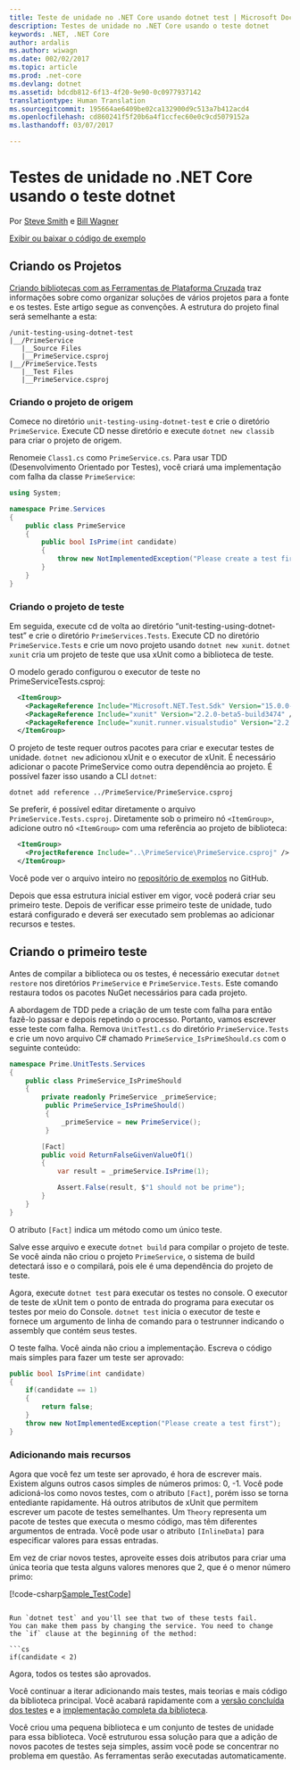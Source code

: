 ```yaml
---
title: Teste de unidade no .NET Core usando dotnet test | Microsoft Docs
description: Testes de unidade no .NET Core usando o teste dotnet
keywords: .NET, .NET Core
author: ardalis
ms.author: wiwagn
ms.date: 002/02/2017
ms.topic: article
ms.prod: .net-core
ms.devlang: dotnet
ms.assetid: bdcdb812-6f13-4f20-9e90-0c0977937142
translationtype: Human Translation
ms.sourcegitcommit: 195664ae6409be02ca132900d9c513a7b412acd4
ms.openlocfilehash: cd860241f5f20b6a4f1ccfec60e0c9cd5079152a
ms.lasthandoff: 03/07/2017

---
```


# <a name="unit-testing-in-net-core-using-dotnet-test"></a>Testes de unidade no .NET Core usando o teste dotnet

Por [Steve Smith](http://ardalis.com) e [Bill Wagner](https://github.com/BillWagner)

[Exibir ou baixar o código de exemplo](https://github.com/dotnet/docs/tree/master/samples/core/getting-started/unit-testing-using-dotnet-test)

## <a name="creating-the-projects"></a>Criando os Projetos

[Criando bibliotecas com as Ferramentas de Plataforma Cruzada](../tutorials/libraries.md) traz informações sobre como organizar soluções de vários projetos para a fonte e os testes. Este artigo segue as convenções. A estrutura do projeto final será semelhante a esta:

```
/unit-testing-using-dotnet-test
|__/PrimeService
   |__Source Files
   |__PrimeService.csproj
|__/PrimeService.Tests
   |__Test Files
   |__PrimeService.csproj
```

### <a name="creating-the-source-project"></a>Criando o projeto de origem

Comece no diretório `unit-testing-using-dotnet-test` e crie o diretório `PrimeService`.
Execute CD nesse diretório e execute `dotnet new classib` para criar o projeto de origem.


Renomeie `Class1.cs` como `PrimeService.cs`. Para usar TDD (Desenvolvimento Orientado por Testes), você criará uma implementação com falha da classe `PrimeService`:

```cs
using System;

namespace Prime.Services
{
    public class PrimeService
    {
        public bool IsPrime(int candidate) 
        {
            throw new NotImplementedException("Please create a test first");
        } 
    }
}

```

### <a name="creating-the-test-project"></a>Criando o projeto de teste

Em seguida, execute cd de volta ao diretório “unit-testing-using-dotnet-test” e crie o diretório `PrimeServices.Tests`.
Execute CD no diretório `PrimeService.Tests` e crie um novo projeto usando `dotnet new xunit`. `dotnet xunit` cria um projeto de teste que usa xUnit como a biblioteca de teste. 

O modelo gerado configurou o executor de teste no PrimeServiceTests.csproj:

```xml
  <ItemGroup>
    <PackageReference Include="Microsoft.NET.Test.Sdk" Version="15.0.0-preview-20170125-04" />
    <PackageReference Include="xunit" Version="2.2.0-beta5-build3474" />
    <PackageReference Include="xunit.runner.visualstudio" Version="2.2.0-beta5-build1225" />
  </ItemGroup>
```

O projeto de teste requer outros pacotes para criar e executar testes de unidade.
`dotnet new` adicionou xUnit e o executor de xUnit. É necessário adicionar o pacote PrimeService como outra dependência ao projeto. É possível fazer isso usando a CLI `dotnet`:

```
dotnet add reference ../PrimeService/PrimeService.csproj
```

Se preferir, é possível editar diretamente o arquivo `PrimeService.Tests.csproj`.
Diretamente sob o primeiro nó `<ItemGroup>`, adicione outro nó `<ItemGroup>` com uma referência ao projeto de biblioteca:

```xml
  <ItemGroup>
    <ProjectReference Include="..\PrimeService\PrimeService.csproj" />
  </ItemGroup>
```

Você pode ver o arquivo inteiro no [repositório de exemplos](https://github.com/dotnet/docs/blob/master/samples/core/getting-started/unit-testing-using-dotnet-test/PrimeService.Tests/PrimeService.Tests.csproj) no GitHub.

Depois que essa estrutura inicial estiver em vigor, você poderá criar seu primeiro teste.
Depois de verificar esse primeiro teste de unidade, tudo estará configurado e deverá ser executado sem problemas ao adicionar recursos e testes.

## <a name="creating-the-first-test"></a>Criando o primeiro teste

Antes de compilar a biblioteca ou os testes, é necessário executar `dotnet restore` nos diretórios `PrimeService` e `PrimeService.Tests`. Este comando restaura todos os pacotes NuGet necessários para cada projeto.

A abordagem de TDD pede a criação de um teste com falha para então fazê-lo passar e depois repetindo o processo. Portanto, vamos escrever esse teste com falha. Remova `UnitTest1.cs` do diretório `PrimeService.Tests` e crie um novo arquivo C# chamado `PrimeService_IsPrimeShould.cs` com o seguinte conteúdo:

```cs
namespace Prime.UnitTests.Services
{
    public class PrimeService_IsPrimeShould
    {
        private readonly PrimeService _primeService;
         public PrimeService_IsPrimeShould()
         {
             _primeService = new PrimeService();
         }

        [Fact]
        public void ReturnFalseGivenValueOf1()
        {
            var result = _primeService.IsPrime(1);

            Assert.False(result, $"1 should not be prime");
        }
    }
}
```

O atributo `[Fact]` indica um método como um único teste. 

Salve esse arquivo e execute `dotnet build` para compilar o projeto de teste.
Se você ainda não criou o projeto `PrimeService`, o sistema de build detectará isso e o compilará, pois ele é uma dependência do projeto de teste.

Agora, execute `dotnet test` para executar os testes no console.
O executor de teste de xUnit tem o ponto de entrada do programa para executar os testes por meio do Console. `dotnet test` inicia o executor de teste e fornece um argumento de linha de comando para o testrunner indicando o assembly que contém seus testes.

O teste falha. Você ainda não criou a implementação.
Escreva o código mais simples para fazer um teste ser aprovado:

```cs
public bool IsPrime(int candidate) 
{
    if(candidate == 1) 
    { 
        return false;
    } 
    throw new NotImplementedException("Please create a test first");
} 
```

### <a name="adding-more-features"></a>Adicionando mais recursos

Agora que você fez um teste ser aprovado, é hora de escrever mais.
Existem alguns outros casos simples de números primos: 0, -1. Você pode adicioná-los como novos testes, com o atributo `[Fact]`, porém isso se torna entediante rapidamente. Há outros atributos de xUnit que permitem escrever um pacote de testes semelhantes.  Um `Theory` representa um pacote de testes que executa o mesmo código, mas têm diferentes argumentos de entrada.
Você pode usar o atributo `[InlineData]` para especificar valores para essas entradas. 
 
 Em vez de criar novos testes, aproveite esses dois atributos para criar uma única teoria que testa alguns valores menores que 2, que é o menor número primo:

[!code-csharp[Sample_TestCode](../../../samples/core/getting-started/unit-testing-using-dotnet-test/PrimeService.Tests/PrimeService_IsPrimeShould.cs#Sample_TestCode "Primeiros testes")]
```

Run `dotnet test` and you'll see that two of these tests fail.
You can make them pass by changing the service. You need to change
the `if` clause at the beginning of the method:

```cs
if(candidate < 2)
```

Agora, todos os testes são aprovados.

Você continuar a iterar adicionando mais testes, mais teorias e mais código da biblioteca principal. Você acabará rapidamente com a [versão concluída dos testes](https://github.com/dotnet/docs/blob/master/samples/core/getting-started/unit-testing-using-dotnet-test/test/PrimeService.Tests/PrimeService_IsPrimeShould.cs) e a [implementação completa da biblioteca](https://github.com/dotnet/docs/blob/master/samples/core/getting-started/unit-testing-using-dotnet-test/src/PrimeService/PrimeService.cs).

Você criou uma pequena biblioteca e um conjunto de testes de unidade para essa biblioteca.
Você estruturou essa solução para que a adição de novos pacotes de testes seja simples, assim você pode se concentrar no problema em questão. As ferramentas serão executadas automaticamente.

